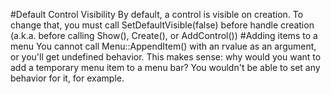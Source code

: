 #Default Control Visibility
By default, a control is visible on creation.
To change that, you must call SetDefaultVisible(false) before handle creation
(a.k.a. before calling Show(), Create(), or AddControl())
#Adding items to a menu
You cannot call Menu::AppendItem() with an rvalue as an argument, or you'll get undefined behavior.
This makes sense: why would you want to add a temporary menu item to a menu bar? You wouldn't be able to set any behavior for it, for example.
